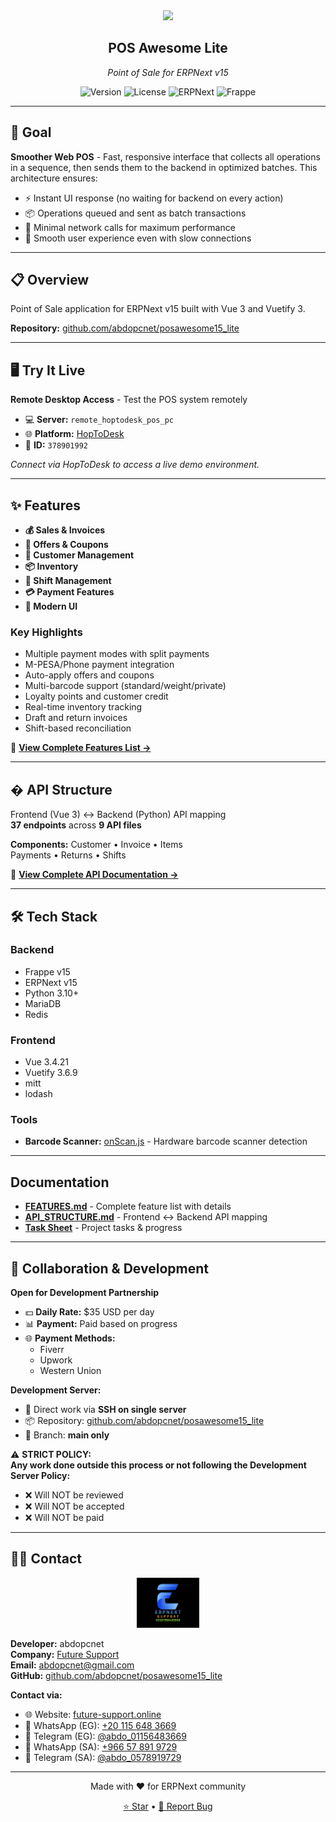 <div align="center">
    <img src="https://frappecloud.com/files/pos.png" height="128">
    <h2>POS Awesome Lite</h2>
    <p><em>Point of Sale for ERPNext v15</em></p>
    
![Version](https://img.shields.io/badge/version-14.10.2025-blue)
![License](https://img.shields.io/badge/license-GPLv3-green)
![ERPNext](https://img.shields.io/badge/ERPNext-v15-orange)
![Frappe](https://img.shields.io/badge/Frappe-v15-red)
</div>

---

## 🎯 Goal

**Smoother Web POS** - Fast, responsive interface that collects all operations in a sequence, then sends them to the backend in optimized batches. This architecture ensures:
- ⚡ Instant UI response (no waiting for backend on every action)
- 📦 Operations queued and sent as batch transactions
- 🚀 Minimal network calls for maximum performance
- 💪 Smooth user experience even with slow connections

---

## 📋 Overview

Point of Sale application for ERPNext v15 built with Vue 3 and Vuetify 3.

**Repository:** [github.com/abdopcnet/posawesome15_lite](https://github.com/abdopcnet/posawesome15_lite)

---

## 🖥️ Try It Live

**Remote Desktop Access** - Test the POS system remotely

- 💻 **Server:** `remote_hoptodesk_pos_pc`
- 🌐 **Platform:** [HopToDesk](https://hoptodesk.com)
- 🔑 **ID:** `378901992`

*Connect via HopToDesk to access a live demo environment.*

---

## ✨ Features

- **💰 Sales & Invoices**
- **🎯 Offers & Coupons**
- **👥 Customer Management**
- **📦 Inventory**
- **🔐 Shift Management**
- **💳 Payment Features**
- **🎨 Modern UI**

### Key Highlights
- Multiple payment modes with split payments
- M-PESA/Phone payment integration
- Auto-apply offers and coupons
- Multi-barcode support (standard/weight/private)
- Loyalty points and customer credit
- Real-time inventory tracking
- Draft and return invoices
- Shift-based reconciliation

📄 **[View Complete Features List →](./FEATURES.md)**

---

## � API Structure

Frontend (Vue 3) ↔ Backend (Python) API mapping  
**37 endpoints** across **9 API files**

**Components:** Customer • Invoice • Items  
Payments • Returns • Shifts

🔗 **[View Complete API Documentation →](./API_STRUCTURE.md)**

---

## 🛠️ Tech Stack

### Backend
- Frappe v15
- ERPNext v15
- Python 3.10+
- MariaDB
- Redis

### Frontend
- Vue 3.4.21
- Vuetify 3.6.9
- mitt
- lodash

### Tools
- **Barcode Scanner:** [onScan.js](https://github.com/axenox/onscan.js) - Hardware barcode scanner detection

---

##  Documentation

- **[FEATURES.md](./FEATURES.md)** - Complete feature list with details
- **[API_STRUCTURE.md](./API_STRUCTURE.md)** - Frontend ↔ Backend API mapping
- **[Task Sheet](https://docs.google.com/spreadsheets/d/1EX9QDOkw0UD-qPh3Ynpcw37q3b_bFtQ4)** - Project tasks & progress

---

## 🤝 Collaboration & Development

**Open for Development Partnership**

- 💵 **Daily Rate:** $35 USD per day
- 📊 **Payment:** Paid based on progress
- 🌐 **Payment Methods:**
  - Fiverr
  - Upwork
  - Western Union

**Development Server:**
- 🔗 Direct work via **SSH on single server**
- 📦 Repository: [github.com/abdopcnet/posawesome15_lite](https://github.com/abdopcnet/posawesome15_lite)
- 🌿 Branch: **main only**

⚠️ **STRICT POLICY:**  
**Any work done outside this process or not following the Development Server Policy:**
- ❌ Will NOT be reviewed
- ❌ Will NOT be accepted
- ❌ Will NOT be paid

---

## 👨‍💻 Contact

<div align="center">
    <img src="./ERPNext-support.png" height="80" alt="Future Support">
</div>

**Developer:** abdopcnet  
**Company:** [Future Support](https://www.future-support.online/)  
**Email:** abdopcnet@gmail.com  
**GitHub:** [github.com/abdopcnet/posawesome15_lite](https://github.com/abdopcnet/posawesome15_lite)

**Contact via:**
- 🌐 Website: [future-support.online](https://www.future-support.online/)
- 📱 WhatsApp (EG): [+20 115 648 3669](https://wa.me/201156483669)
- 💬 Telegram (EG): [@abdo_01156483669](https://t.me/abdo_01156483669)
- 📱 WhatsApp (SA): [+966 57 891 9729](https://wa.me/966578919729)
- 💬 Telegram (SA): [@abdo_0578919729](https://t.me/abdo_0578919729)

---

<div align="center">
    <p>Made with ❤️ for ERPNext community</p>
    <p>
        <a href="https://github.com/abdopcnet/posawesome15_lite">⭐ Star</a> •
        <a href="https://github.com/abdopcnet/posawesome15_lite/issues">🐛 Report Bug</a>
    </p>
</div>
